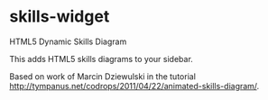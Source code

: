 skills-widget
=============

HTML5 Dynamic Skills Diagram

This adds HTML5 skills diagrams to your sidebar.

Based on work of Marcin Dziewulski in the tutorial http://tympanus.net/codrops/2011/04/22/animated-skills-diagram/.
